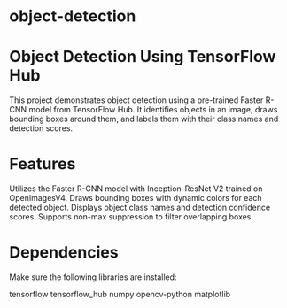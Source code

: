 # object-detection
# Object Detection Using TensorFlow Hub
This project demonstrates object detection using a pre-trained Faster R-CNN model from TensorFlow Hub. 
It identifies objects in an image, draws bounding boxes around them, and labels them with their class names and detection scores.

# Features
Utilizes the Faster R-CNN model with Inception-ResNet V2 trained on OpenImagesV4.
Draws bounding boxes with dynamic colors for each detected object.
Displays object class names and detection confidence scores.
Supports non-max suppression to filter overlapping boxes.

# Dependencies
Make sure the following libraries are installed:

tensorflow
tensorflow_hub
numpy
opencv-python
matplotlib
